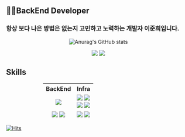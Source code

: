 ## 👨‍💻BackEnd Developer

### 항상 보다 나은 방법은 없는지 고민하고 노력하는 개발자 이준희입니다.

<div align=center>
  
![Anurag's GitHub stats](https://github-readme-stats.vercel.app/api?username=phantom08266&theme=tokyonight&show_icons=true)
</div>

<div align=center>
  
<a href="https://morethantoday.tistory.com/" target="_blank"><img src="https://img.shields.io/badge/Blog-181717?style=flat&logo=Bitdefender"/></a>
<a href="mailto:phantom08266@gmail.com" target="_blank"><img src="https://img.shields.io/badge/Gmail-EA4335?style=flat&logo=Gmail&logoColor=white"/></a>
</div>


## Skills 

<table style="border:none; width:60%; height: 100px; margin: auto; text-align: center;">
	<th style="text-align: center">BackEnd</th>
	<th style="text-align: center">Infra</th>
	<tr><!-- 첫번째 줄 시작 -->
	    <td>
			<img src="https://img.shields.io/badge/Java-007396?style=flat-square&logo=Java&logoColor=white"/>
		</td>
	    <td>
			<img src="https://img.shields.io/badge/Amazon EC2-232F3E?style=flat-square&logo=Amazon AWS&logoColor=white"/></a>
			<img src="https://img.shields.io/badge/Amazon RDS-232F3E?style=flat-square&logo=Amazon AWS&logoColor=white"/></br>
			<img src="https://img.shields.io/badge/Amazon S3-569A31?style=flat-square&logo=Amazon S3&logoColor=white"/></a>
			<img src="https://img.shields.io/badge/Naver Cloud Platform-03C75A?style=flat-square&logo=Naver&logoColor=white"/></a>
		</td>
	</tr><!-- 첫번째 줄 끝 -->
	<tr><!-- 두번째 줄 시작 -->
	    <td>
			<img src="https://img.shields.io/badge/SpringBoot-6DB33F?style=flat-square&logo=Spring&logoColor=white"/></a>
			<img src="https://img.shields.io/badge/Spring MVC-6DB33F?style=flat-square&logo=Spring MVC&logoColor=transparent"/>
		</td>
	    <td>
			<img src="https://img.shields.io/badge/Jenkins-D24939?style=flat-square&logo=Jenkins&logoColor=white"/></a>
			<img src="https://img.shields.io/badge/GitHub Actions-2088FF?style=flat-square&logo=GitHub Actions&logoColor=white"/>
		</td>
	</tr><!-- 두번째 줄 끝 -->
	<tr>
		<td>
			<img src="https://img.shields.io/badge/JPA-3ECF8E?style=flat-square&logo=JPA&logoColor=white"/></a>
			<img src="https://img.shields.io/badge/MyBatis-E60012?style=flat-square&logo=MyBatis&logoColor=white"/>
		</td>
		<td>
			<img src="https://img.shields.io/badge/MySQL-4479A1?style=flat-square&logo=mysql&logoColor=white"/></a>
			<img src="https://img.shields.io/badge/MariaDB-003545?style=flat-square&logo=MariaDB&logoColor=white"/>
		</td>
	</tr>
	<tr>
		<td>
			<img src="https://img.shields.io/badge/JUnit5-25A162?style=flat-square&logo=JUnit5&logoColor=white"/></a>
			<img src="https://img.shields.io/badge/Mockito-006600?style=flat-square&logo=Mockito&logoColor=white"/>
		</td>
		<td>
			<img src="https://img.shields.io/badge/NGINX-009639?style=flat-square&logo=NGINX&logoColor=white"/>
		</td>
	</tr>
	<tr>
		<td>
			<img src="https://img.shields.io/badge/Gradle-02303A?style=flat-square&logo=Gradle&logoColor=white"/>
		</td>
		<td>
		</td>
	</tr>
</table>

[![Hits](https://hits.seeyoufarm.com/api/count/incr/badge.svg?url=https%3A%2F%2Fgithub.com%2Fphantom08266&count_bg=%2379C83D&title_bg=%23555555&icon=&icon_color=%23E7E7E7&title=hits&edge_flat=false)](https://hits.seeyoufarm.com)
